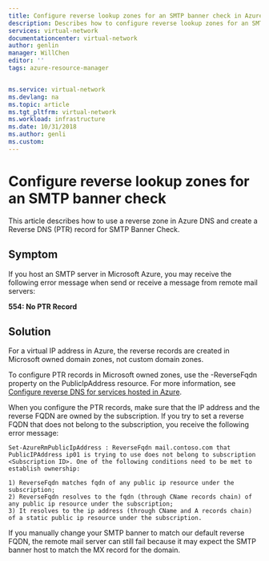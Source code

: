 ```yaml
---
title: Configure reverse lookup zones for an SMTP banner check in Azure| Microsoft Docs
description: Describes how to configure reverse lookup zones for an SMTP banner check in Azure
services: virtual-network
documentationcenter: virtual-network
author: genlin
manager: WillChen
editor: ''
tags: azure-resource-manager


ms.service: virtual-network
ms.devlang: na
ms.topic: article
ms.tgt_pltfrm: virtual-network
ms.workload: infrastructure
ms.date: 10/31/2018
ms.author: genli
ms.custom: 
---
```


#  Configure reverse lookup zones for an SMTP banner check

This article describes  how to use a reverse zone in Azure DNS and create a Reverse DNS (PTR) record for SMTP Banner Check. 

## Symptom

If you host an SMTP server in Microsoft Azure, you may receive the following error message when send or receive a message from remote mail servers:

**554: No PTR Record** 

## Solution

For a virtual IP address in Azure, the reverse records are created in Microsoft owned domain zones, not custom domain zones.

To configure PTR records in Microsoft owned zones, use the -ReverseFqdn property on the PublicIpAddress resource. For more information, see [Configure reverse DNS for services hosted in Azure](../dns/dns-reverse-dns-for-azure-services.md). 

When you configure the PTR records, make sure that the IP address and the reverse FQDN are owned by the subscription. If you try to set a reverse FQDN that does not belong to the subscription, you receive the following error message:

    Set-AzureRmPublicIpAddress : ReverseFqdn mail.contoso.com that PublicIPAddress ip01 is trying to use does not belong to subscription <Subscription ID>. One of the following conditions need to be met to establish ownership: 
                        
    1) ReverseFqdn matches fqdn of any public ip resource under the subscription; 
    2) ReverseFqdn resolves to the fqdn (through CName records chain) of any public ip resource under the subscription; 
    3) It resolves to the ip address (through CName and A records chain) of a static public ip resource under the subscription. 

If you manually change your SMTP banner to match our default reverse FQDN, the remote mail server can still fail because it may expect the SMTP banner host to match the MX record for the domain.